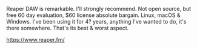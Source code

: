 Reaper DAW is remarkable. I'll strongly recommend. Not open source, but free 60 day evaluation, $60 license absolute bargain. Linux, macOS & Windows.
I've been using it for 4? years, anything I've wanted to do, it's there somewhere. That's its best & worst aspect. 

https://www.reaper.fm/